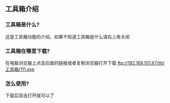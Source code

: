 ## 工具箱介绍
### 工具箱是什么?
这是工具箱功能的介绍，如果不知道工具箱是什么请右上角关闭

### 工具箱在哪里下载?
在电脑浏览器上点击后面的链接或者复制浏览器打开下载 <ftp://192.168.101.67/ttt/工具箱/111.exe>

### 怎么使用?
下载后双击打开就可以了